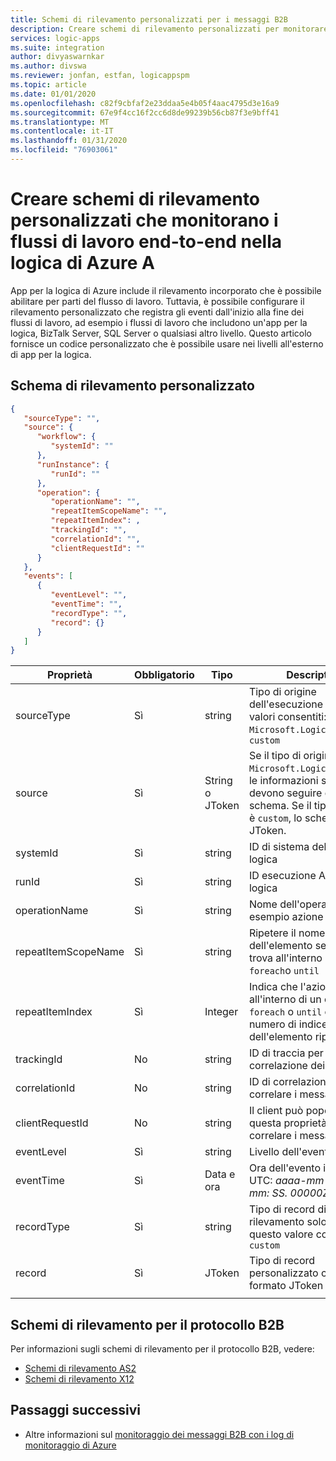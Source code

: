 ```yaml
---
title: Schemi di rilevamento personalizzati per i messaggi B2B
description: Creare schemi di rilevamento personalizzati per monitorare i messaggi B2B in app per la logica di Azure
services: logic-apps
ms.suite: integration
author: divyaswarnkar
ms.author: divswa
ms.reviewer: jonfan, estfan, logicappspm
ms.topic: article
ms.date: 01/01/2020
ms.openlocfilehash: c82f9cbfaf2e23ddaa5e4b05f4aac4795d3e16a9
ms.sourcegitcommit: 67e9f4cc16f2cc6d8de99239b56cb87f3e9bff41
ms.translationtype: MT
ms.contentlocale: it-IT
ms.lasthandoff: 01/31/2020
ms.locfileid: "76903061"
---
```

# <a name="create-custom-tracking-schemas-that-monitor-end-to-end-workflows-in-azure-logic-a"></a>Creare schemi di rilevamento personalizzati che monitorano i flussi di lavoro end-to-end nella logica di Azure A

App per la logica di Azure include il rilevamento incorporato che è possibile abilitare per parti del flusso di lavoro. Tuttavia, è possibile configurare il rilevamento personalizzato che registra gli eventi dall'inizio alla fine dei flussi di lavoro, ad esempio i flussi di lavoro che includono un'app per la logica, BizTalk Server, SQL Server o qualsiasi altro livello. Questo articolo fornisce un codice personalizzato che è possibile usare nei livelli all'esterno di app per la logica.

## <a name="custom-tracking-schema"></a>Schema di rilevamento personalizzato

```json
{
   "sourceType": "",
   "source": {
      "workflow": {
         "systemId": ""
      },
      "runInstance": {
         "runId": ""
      },
      "operation": {
         "operationName": "",
         "repeatItemScopeName": "",
         "repeatItemIndex": ,
         "trackingId": "",
         "correlationId": "",
         "clientRequestId": ""
      }
   },
   "events": [
      {
         "eventLevel": "",
         "eventTime": "",
         "recordType": "",
         "record": {}
      }
   ]
}
```

| Proprietà | Obbligatorio | Tipo | Description |
|----------|----------|------|-------------|
| sourceType | Sì | string | Tipo di origine dell'esecuzione con questi valori consentiti: `Microsoft.Logic/workflows`, `custom` |
| source | Sì | String o JToken | Se il tipo di origine è `Microsoft.Logic/workflows`, le informazioni sull'origine devono seguire questo schema. Se il tipo di origine è `custom`, lo schema è JToken. |
| systemId | Sì | string | ID di sistema dell'app per la logica |
| runId | Sì | string | ID esecuzione App per la logica |
| operationName | Sì | string | Nome dell'operazione, ad esempio azione o trigger |
| repeatItemScopeName | Sì | string | Ripetere il nome dell'elemento se l'azione si trova all'interno di un ciclo `foreach`o `until` |
| repeatItemIndex | Sì | Integer | Indica che l'azione si trova all'interno di un ciclo `foreach` o `until` e è il numero di indice dell'elemento ripetuto. |
| trackingId | No | string | ID di traccia per la correlazione dei messaggi |
| correlationId | No | string | ID di correlazione per correlare i messaggi |
| clientRequestId | No | string | Il client può popolare questa proprietà per correlare i messaggi |
| eventLevel | Sì | string | Livello dell'evento |
| eventTime | Sì | Data e ora | Ora dell'evento in formato UTC: *aaaa-mm-ggThh: mm: SS. 00000Z* |
| recordType | Sì | string | Tipo di record di rilevamento solo con questo valore consentito: `custom` |
| record | Sì | JToken | Tipo di record personalizzato con solo formato JToken |
|||||

## <a name="b2b-protocol-tracking-schemas"></a>Schemi di rilevamento per il protocollo B2B

Per informazioni sugli schemi di rilevamento per il protocollo B2B, vedere:

* [Schemi di rilevamento AS2](../logic-apps/logic-apps-track-integration-account-as2-tracking-schemas.md)
* [Schemi di rilevamento X12](logic-apps-track-integration-account-x12-tracking-schema.md)

## <a name="next-steps"></a>Passaggi successivi

* Altre informazioni sul [monitoraggio dei messaggi B2B con i log di monitoraggio di Azure](../logic-apps/monitor-b2b-messages-log-analytics.md)